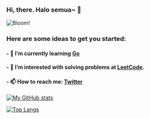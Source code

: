 ### Hi, there. Halo semua~ 👋

<!--
**divetri/divetri** is a ✨ _special_ ✨ repository because its `README.md` (this file) appears on your GitHub profile. -->

![Bloom!](https://github.com/divetri/divetri/assets/54519415/68ce1669-3686-4eaa-a9a3-7eefa26f273c)
###  Here are some ideas to get you started:

#### - 🌱 I’m currently learning [Go](https://go.dev/)
#### - 🤔 I’m interested with solving problems at [LeetCode](https://leetcode.com/problemset).
#### - 📫 How to reach me: [Twitter](https://twitter.com/dvtrhx)


[![My GitHub stats](https://github-readme-stats.vercel.app/api?username=divetri&count_private=true&show_icons=true&theme=dark)](https://github.com/anuraghazra/github-readme-stats)

[![Top Langs](https://github-readme-stats.vercel.app/api/top-langs/?username=divetri&layout=compact&theme=dark)](https://github.com/anuraghazra/github-readme-stats)


